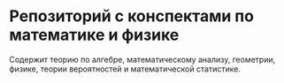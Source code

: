 # Репозиторий с конспектами по математике и физике

Содержит теорию по алгебре, математическому анализу, геометрии, физике, теории вероятностей и математической статистике.